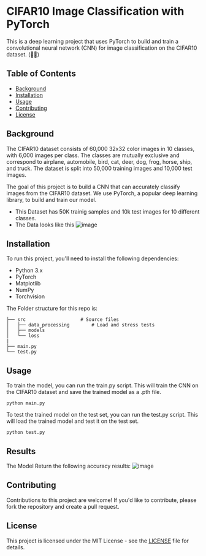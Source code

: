 # CIFAR10 Image Classification with PyTorch

This is a deep learning project that uses PyTorch to build and train a convolutional neural network (CNN) for image classification on the CIFAR10 dataset. (:man_technologist:)

## Table of Contents

- [Background](#background)
- [Installation](#installation)
- [Usage](#usage)
- [Contributing](#contributing)
- [License](#license)

## Background

The CIFAR10 dataset consists of 60,000 32x32 color images in 10 classes, with 6,000 images per class. The classes are mutually exclusive and correspond to airplane, automobile, bird, cat, deer, dog, frog, horse, ship, and truck. The dataset is split into 50,000 training images and 10,000 test images.

The goal of this project is to build a CNN that can accurately classify images from the CIFAR10 dataset. We use PyTorch, a popular deep learning library, to build and train our model.

- This Dataset has 50K trainig samples and 10k test images for 10 different classes.
- The Data looks like this
![image](https://user-images.githubusercontent.com/40626584/222936510-c8d7b86b-daf1-4777-89d0-1ea5cfcbba15.png)

## Installation

To run this project, you'll need to install the following dependencies:

- Python 3.x
- PyTorch
- Matplotlib
- NumPy
- Torchvision

The Folder structure for this repo is:

    ├── src                    # Source files
    │   ├── data_processing        # Load and stress tests
    │   ├── models     
    │   └── loss
    |   
    ├── main.py
    └── test.py
    
 ## Usage
 To train the model, you can run the train.py script. This will train the CNN on the CIFAR10 dataset and save the trained model as a .pth file.
 ```
 python main.py
 ```
 To test the trained model on the test set, you can run the test.py script. This will load the trained model and test it on the test set.
 ```
 python test.py
 ```

## Results

The Model Return the following accuracy results:
    ![image](https://user-images.githubusercontent.com/40626584/222936746-6d987e2c-d0e8-447f-a22f-6479cadc7b8b.png)

## Contributing

Contributions to this project are welcome! If you'd like to contribute, please fork the repository and create a pull request.

## License

This project is licensed under the MIT License - see the [LICENSE](LICENSE) file for details.
